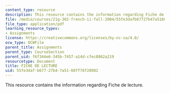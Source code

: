 ```yaml
---
content_type: resource
description: This resource contains the information regarding Fiche de lecture.
file: /media/courses/21g-302-french-ii-fall-2004/55fe3dafb67727b47a5160ff76f28982_MIT21G_302_F04_lecture_K.pdf
file_type: application/pdf
learning_resource_types:
- Assignments
license: https://creativecommons.org/licenses/by-nc-sa/4.0/
ocw_type: OCWFile
parent_title: Assignments
parent_type: CourseSection
parent_uid: f6f344e6-345b-7457-a14d-cfec8862a219
resourcetype: Document
title: FICHE DE LECTURE
uid: 55fe3daf-b677-27b4-7a51-60ff76f28982
---
```

This resource contains the information regarding Fiche de lecture.